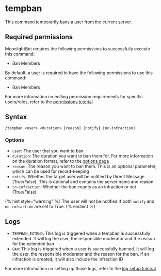 # tempban

This command temporarily bans a user from the current server.

## Required permissions

MoonlightBot requires the following permissions to successfully execute this command:

* Ban Members

By default, a user is required to have the following permissions to use this command:

* Ban Members

For more information on editing permission requirements for specific users/roles, refer to the [permissions tutorial](/start-up/permission-tutorial.md)

## Syntax

```text
/tempban <user> <duration> [reason] [notify] [no-infraction]
```

### Options

* `user`: The user that you want to ban
* `duration`: The duration you want to ban them for. For more information on the duration format, refer to the [options page](/start-up/options.md#durations)
* `reason`: The reason you want to ban them. This is an optional parameter, which can be used for record-keeping
* `notify`: Whether the target user will be notified by Direct Message (True/False). This is optional and contains the server name and reason
* `no-infraction`: Whether the ban counts as an infraction or not (True/False)

{% hint style="warning" %}
The user will not be notified if both `notify` and `no-infraction` are set to True.
{% endhint %}

## Logs

* `TEMPBAN_EXTEND`: This log is triggered when a tempban is successfully extended. It will log the user, the responsible moderator and the reason for the extended ban
* `BAN`: This log is triggered when a user is successfully banned. It will log the user, the responsible moderator and the reason for the ban. If an infraction is created, it will also include the infraction ID

For more information on setting up those logs, refer to the [log setup tutorial](/README.md#logging)

